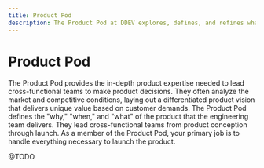 ```yaml
---
title: Product Pod
description: The Product Pod at DDEV explores, defines, and refines what we build
---
```

# Product Pod
The Product Pod provides the in-depth product expertise needed to lead cross-functional teams to make product decisions. They often analyze the market and competitive conditions, laying out a differentiated product vision that delivers unique value based on customer demands. The Product Pod defines the "why," "when," and "what" of the product that the engineering team delivers. They lead cross-functional teams from product conception through launch. As a member of the Product Pod, your primary job is to handle everything necessary to launch the product.

@TODO